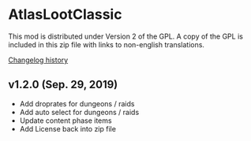 # AtlasLootClassic

This mod is distributed under Version 2 of the GPL.  A copy of the GPL is included in this zip file with links to non-english translations.

[Changelog history](https://github.com/Hoizame/AtlasLootClassic/blob/master/AtlasLootClassic/Documentation/Release_Notes.md)

## v1.2.0 (Sep. 29, 2019)

- Add droprates for dungeons / raids
- Add auto select for dungeons / raids
- Update content phase items
- Add License back into zip file
